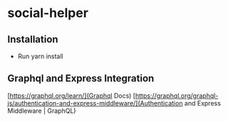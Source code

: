 # social-helper

## Installation
- Run yarn install

## Graphql and Express Integration
[https://graphql.org/learn/](Graphql Docs)
[https://graphql.org/graphql-js/authentication-and-express-middleware/](Authentication and Express Middleware | GraphQL)
